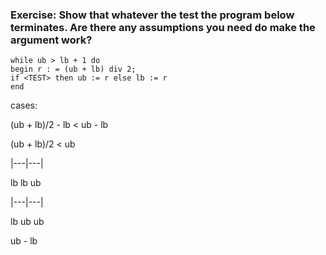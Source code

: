 ### Exercise: Show that whatever the test <TEST> the program below terminates. Are there any assumptions you need do make the argument work?

```
while ub > lb + 1 do
begin r : = (ub + lb) div 2;
if <TEST> then ub := r else lb := r
end 
```

cases:

(ub + lb)/2 - lb < ub - lb

(ub + lb)/2 < ub



|---|---|

lb       lb       ub

|---|---|

lb       ub       ub


ub - lb

